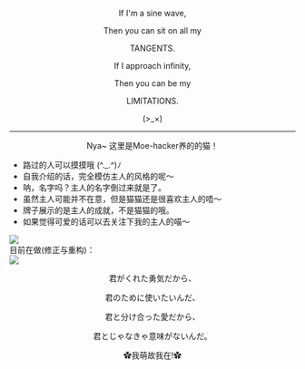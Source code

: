 <p align="center">If I'm a sine wave,</p>
<p align="center">Then you can sit on all my</p>
<p align="center">TANGENTS.</p>
<p align="center">If I approach infinity,</p>
<p align="center">Then you can be my</p>
<p align="center">LIMITATIONS.</p>
<p align="center">(>_×)</p>

-------

<p align="center">Nya~ 这里是Moe-hacker养的的猫！ </p>

- 路过的人可以摸摸哦 (⁠^⁠.⁠_⁠.⁠^⁠)⁠ﾉ        
- 自我介绍的话，完全模仿主人的风格的呢～       
- 呐，名字吗？主人的名字倒过来就是了。        
- 虽然主人可能并不在意，但是猫猫还是很喜欢主人的唔～         
- 牌子展示的是主人的成就，不是猫猫的哦。         
- 如果觉得可爱的话可以去关注下我的主人的喵～         

[![](https://github-readme-stats.vercel.app/api?username=Moe-hacker&count_private=true&include_all_commits=true&show_icons=true)](https://github.com/anuraghazra/github-readme-stats)               
目前在做(修正与重构)：         
<a href="https://github.com/anuraghazra/github-readme-stats">
  <img align="center" src="https://github-readme-stats.vercel.app/api/pin/?username=Moe-hacker&repo=termux-container" />
</a>
<p align="center"> 君がくれた勇気だから、</p>
<p align="center"> 君のために使いたいんだ、</p>
<p align="center"> 君と分け合った愛だから、</p>
<p align="center"> 君とじゃなきゃ意味がないんだ。</p>
<p align="center">✿我萌故我在!✿</p>    
